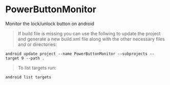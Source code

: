 # PowerButtonMonitor
Monitor the lock/unlock button on android

> If build file is missing you can use the follwing to update the project and generate a new build.xml file along with the other necessary files and or directories:

`android update project --name PowerButtonMonitor --subprojects --target 9 --path .`


> To list targets run:

`android list targets`
